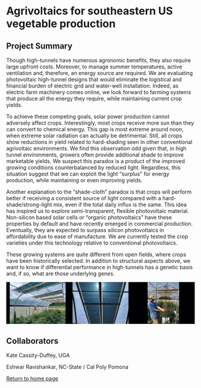 # Agrivoltaics for southeastern US vegetable production

## Project Summary

Though high-tunnels have numerous agronomic benefits, they also require large upfront costs. Moreover, to manage summer temperatures, active ventilation and, therefore, an energy source are required.  We are evaluating photovoltaic high-tunnel designs that would eliminate the logistical and financial burden of electric grid and water-well installation.  Indeed, as electric farm machinery comes online, we look forward to farming systems that produce all the energy they require, while maintaining current crop yields.

To achieve these competing goals, solar power production cannot adversely affect crops.  Interestingly, most crops receive more sun than they can convert to chemical energy.  This gap is most extreme around noon, when extreme solar radiation can actually be detrimental.  Still, all crops show reductions in yield related to hard-shading seen in other conventional agrivoltaic environments.  We find this observation odd given that, in high tunnel environments, growers often provide additional shade to improve marketable yields. We suspect this paradox is a product of the improved growing conditions counterbalanced by reduced light. Regardless, this situation suggest that we can exploit the light “surplus” for energy production, while maintaining or even improving yields.

Another explanation to the “shade-cloth” paradox is that crops will perform better if receiving a consistent source of light compared with a hard-shade/strong-light mix, even if the total daily influx is the same.  This idea has inspired us to explore semi-transparent, flexible photovoltaic material.  Non-silicon based solar cells or “organic photovoltaics” have these properties by default and have recently emerged in commercial production.  Eventually, they are expected to surpass silicon photovoltaics in affordability due to ease of manufacture.  We are currently tested the crop varieties under this technology relative to conventional photovoltaics.  

These growing systems are quite different from open fields, where crops have been historically selected.  In addition to structural aspects above, we want to know if differential performance in high-tunnels has a genetic basis and, if so, what are those underlying genes.

<img src="../pics/agrivoltaics_2.png">

## Collaborators

Kate Cassity-Duffey, UGA

Eshwar Ravishankar, NC-State / Cal Poly Pomona

[Return to home page](https://genemachine.net)
